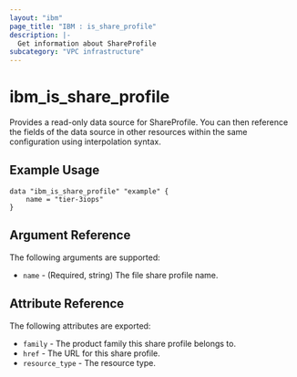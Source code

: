```yaml
---
layout: "ibm"
page_title: "IBM : is_share_profile"
description: |-
  Get information about ShareProfile
subcategory: "VPC infrastructure"
---
```


# ibm\_is_share_profile

Provides a read-only data source for ShareProfile. You can then reference the fields of the data source in other resources within the same configuration using interpolation syntax.


## Example Usage

```hcl
data "ibm_is_share_profile" "example" {
	name = "tier-3iops"
}
```

## Argument Reference

The following arguments are supported:

- `name` - (Required, string) The file share profile name.

## Attribute Reference

The following attributes are exported:

- `family` - The product family this share profile belongs to.
- `href` - The URL for this share profile.
- `resource_type` - The resource type.

